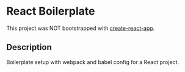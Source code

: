 # React Boilerplate

This project was NOT bootstrapped with [create-react-app](https://github.com/facebook/create-react-app).

## Description

Boilerplate setup with webpack and babel config for a React project.
